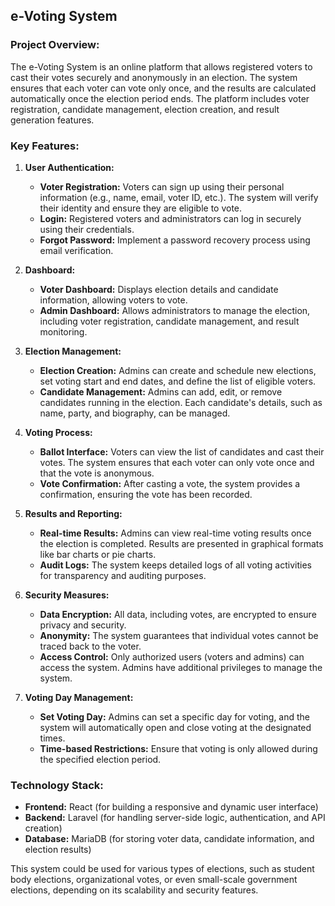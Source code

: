 ## e-Voting System

### **Project Overview:**
The e-Voting System is an online platform that allows registered voters to cast their votes securely and anonymously in an election. The system ensures that each voter can vote only once, and the results are calculated automatically once the election period ends. The platform includes voter registration, candidate management, election creation, and result generation features.

### **Key Features:**
1. **User Authentication:**
   - **Voter Registration:** Voters can sign up using their personal information (e.g., name, email, voter ID, etc.). The system will verify their identity and ensure they are eligible to vote.
   - **Login:** Registered voters and administrators can log in securely using their credentials.
   - **Forgot Password:** Implement a password recovery process using email verification.

2. **Dashboard:**
   - **Voter Dashboard:** Displays election details and candidate information, allowing voters to vote.
   - **Admin Dashboard:** Allows administrators to manage the election, including voter registration, candidate management, and result monitoring.

3. **Election Management:**
   - **Election Creation:** Admins can create and schedule new elections, set voting start and end dates, and define the list of eligible voters.
   - **Candidate Management:** Admins can add, edit, or remove candidates running in the election. Each candidate's details, such as name, party, and biography, can be managed.

4. **Voting Process:**
   - **Ballot Interface:** Voters can view the list of candidates and cast their votes. The system ensures that each voter can only vote once and that the vote is anonymous.
   - **Vote Confirmation:** After casting a vote, the system provides a confirmation, ensuring the vote has been recorded.

5. **Results and Reporting:**
   - **Real-time Results:** Admins can view real-time voting results once the election is completed. Results are presented in graphical formats like bar charts or pie charts.
   - **Audit Logs:** The system keeps detailed logs of all voting activities for transparency and auditing purposes.

6. **Security Measures:**
   - **Data Encryption:** All data, including votes, are encrypted to ensure privacy and security.
   - **Anonymity:** The system guarantees that individual votes cannot be traced back to the voter.
   - **Access Control:** Only authorized users (voters and admins) can access the system. Admins have additional privileges to manage the system.

7. **Voting Day Management:**
   - **Set Voting Day:** Admins can set a specific day for voting, and the system will automatically open and close voting at the designated times.
   - **Time-based Restrictions:** Ensure that voting is only allowed during the specified election period.


### **Technology Stack:**

- **Frontend:** React (for building a responsive and dynamic user interface)
- **Backend:** Laravel (for handling server-side logic, authentication, and API creation)
- **Database:** MariaDB (for storing voter data, candidate information, and election results)

This system could be used for various types of elections, such as student body elections, organizational votes, or even small-scale government elections, depending on its scalability and security features.
